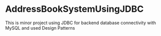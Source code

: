# AddressBookSystemUsingJDBC
This is minor project using JDBC for backend database connectivity with MySQL and used Design Patterns
